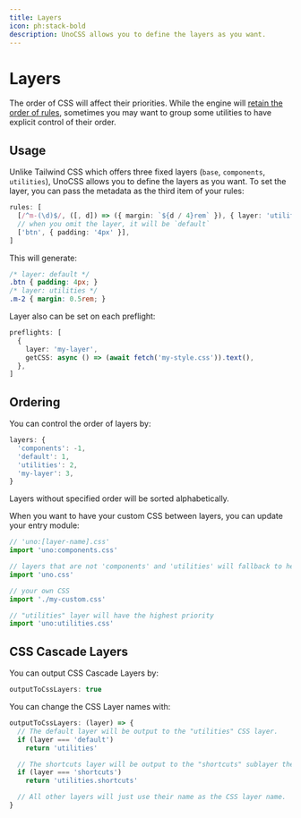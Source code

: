 ```yaml
---
title: Layers
icon: ph:stack-bold
description: UnoCSS allows you to define the layers as you want.
---
```


# Layers

The order of CSS will affect their priorities. While the engine will [retain the order of rules](/config/rules#ordering), sometimes you may want to group some utilities to have explicit control of their order.

## Usage

Unlike Tailwind CSS which offers three fixed layers (`base`, `components`, `utilities`), UnoCSS allows you to define the layers as you want. To set the layer, you can pass the metadata as the third item of your rules:

```ts
rules: [
  [/^m-(\d)$/, ([, d]) => ({ margin: `${d / 4}rem` }), { layer: 'utilities' }],
  // when you omit the layer, it will be `default`
  ['btn', { padding: '4px' }],
]
```

This will generate:

```css
/* layer: default */
.btn { padding: 4px; }
/* layer: utilities */
.m-2 { margin: 0.5rem; }
```

Layer also can be set on each preflight:

```ts
preflights: [
  {
    layer: 'my-layer',
    getCSS: async () => (await fetch('my-style.css')).text(),
  },
]
```

## Ordering

You can control the order of layers by:

<!--eslint-skip-->

```ts
layers: {
  'components': -1,
  'default': 1,
  'utilities': 2,
  'my-layer': 3,
}
```

Layers without specified order will be sorted alphabetically.

When you want to have your custom CSS between layers, you can update your entry module:

```ts
// 'uno:[layer-name].css'
import 'uno:components.css'

// layers that are not 'components' and 'utilities' will fallback to here
import 'uno.css'

// your own CSS
import './my-custom.css'

// "utilities" layer will have the highest priority
import 'uno:utilities.css'
```

## CSS Cascade Layers

You can output CSS Cascade Layers by:

```ts
outputToCssLayers: true
```

You can change the CSS Layer names with:

```ts
outputToCssLayers: (layer) => {
  // The default layer will be output to the "utilities" CSS layer.
  if (layer === 'default')
    return 'utilities'

  // The shortcuts layer will be output to the "shortcuts" sublayer the of "utilities" CSS layer.
  if (layer === 'shortcuts')
    return 'utilities.shortcuts'

  // All other layers will just use their name as the CSS layer name.
}
```
